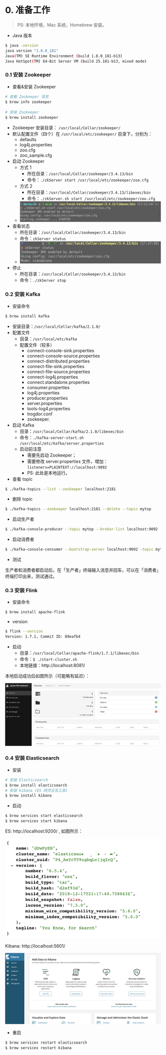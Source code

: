 #  0. 准备工作

> PS: 本地环境，Mac 系统，Homebrew 安装。

- Java 版本

```bash
$ java -version
java version "1.8.0_181"
Java(TM) SE Runtime Environment (build 1.8.0_181-b13)
Java HotSpot(TM) 64-Bit Server VM (build 25.181-b13, mixed mode)
```



### 0.1  安装 Zookeeper

- 查看&安装 Zookeeper

```bash
# 查看 Zookeeper 信息
$ brew info zookeeper

# 安装 Zookeeper
$ brew install zookeeper
```

- Zookeeper 安装目录： `/usr/local/Cellar/zookeeper/`
- 默认配置文件（四个）在 `/usr/local/etc/zookeeper/` 目录下，分别为：
  - defaults
  - log4j.properties
  - zoo.cfg
  - zoo_sample.cfg
- 启动 Zookeeper
  - 方式 1
    - 所在目录：`/usr/local/Cellar/zookeeper/3.4.13/bin`
    - 命令：`./zkServer start /usr/local/etc/zookeeper/zoo.cfg`
  - 方式 2
    - 所在目录：`/usr/local/Cellar/zookeeper/3.4.13/libexec/bin`
    - 命令：`./zkServer.sh start /usr/local/etc/zookeeper/zoo.cfg`
  - ![](https://github.com/JiaoXR/Framework/blob/master/pics/flink/zk_start.png)
- 查看状态
  - 所在目录：`/usr/local/Cellar/zookeeper/3.4.13/bin`
  - 命令：`zkServer status`
  - ![](https://github.com/JiaoXR/Framework/blob/master/pics/flink/zk_status.png)
- 停止
  - 所在目录：`/usr/local/Cellar/zookeeper/3.4.13/bin`
  - 命令：`./zkServer stop`



### 0.2  安装 Kafka

- 安装命令

```bash
$ brew install kafka
```

- 安装目录：`/usr/local/Cellar/kafka/2.1.0/`
- 配置文件
  - 目录：`/usr/local/etc/kafka`
  - 配置文件（较多）
    - connect-console-sink.properties
    - connect-console-source.properties
    - connect-distributed.properties
    - connect-file-sink.properties
    - connect-file-source.properties
    - connect-log4j.properties
    - connect.standalone.properties
    - consumer.properties
    - log4j.properties
    - producer.properties
    - server.properties
    - tools-log4.properties
    - trogdor.conf
    - zookeeper.
- 启动 Kafka
  - 目录：`/usr/local/Cellar/kafka/2.1.0/libexec/bin`
  - 命令：`./kafka-server-start.sh /usr/local/etc/kafka/server.properties`
  - 启动前注意
    - 需要先启动 Zookeeper；
    - 需要修改 server.properties 文件，增加：`listeners=PLAINTEXT://localhost:9092`
    - PS: 此处是本地运行。
- 查看 topic

```bash
$ ./kafka-topics --list --zookeeper localhost:2181
```

- 删除 topic

```bash
$ ./kafka-topics --zookeeper localhost:2181 --delete --topic mytop
```

- 启动生产者

```bash
$ ./kafka-console-producer --topic mytop --broker-list localhost:9092
```

- 启动消费者

```bash
$ ./kafka-console-consumer --bootstrap-server localhost:9092 -topic mytop
```

- 测试

生产者和消费者都启动后，在「生产者」终端输入消息并回车，可以在「消费者」终端打印出来，测试通过。



### 0.3  安装 Flink

- 安装命令

```bash
$ brew install apache-flink
```

- version

```bash
$ flink --version
Version: 1.7.1, Commit ID: 89eafb4
```

- 启动
  - 目录：`/usr/local/Cellar/apache-flink/1.7.1/libexec/bin`
  - 命令：`$ ./start-cluster.sh`
  - 本地链接：http://localhost:8081/

本地启动成功后如图所示（可能略有延迟）：

![dashboard](https://github.com/JiaoXR/Framework/blob/master/pics/flink/flink-dashboard.png)



### 0.4  安装 Elasticsearch

- 安装

```bash
# 安装 Elasticsearch
$ brew install elasticsearch
# 安装 kibana (ES 网页交互工具)
$ brew install kibana
```

- 启动

```bash
$ brew services start elasticsearch
$ brew services start kibana
```

ES: http://localhost:9200/ , 如图所示：

![Elasticsearch](https://github.com/JiaoXR/Framework/blob/master/pics/Elasticsearch.png)



Kibana: http://localhost:5601/

![kibana](https://github.com/JiaoXR/Framework/blob/master/pics/flink/kibana.png)

- 重启

```bash
$ brew services restart elasticsearch
$ brew services restart kibana
```

